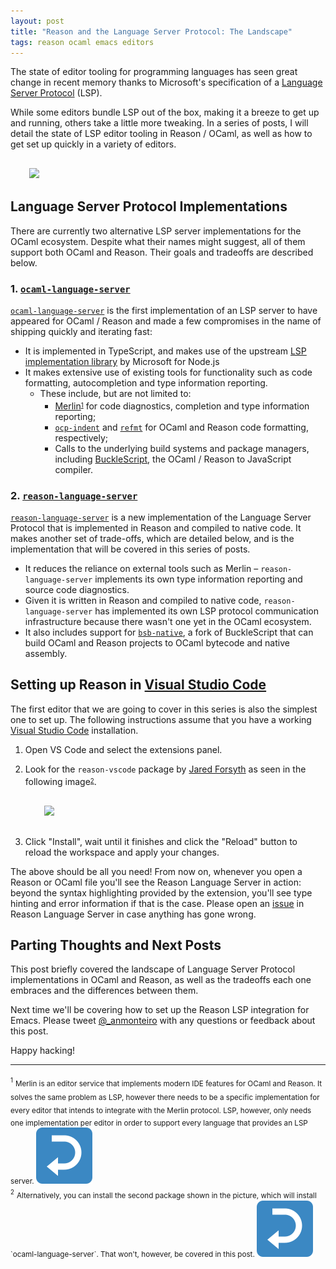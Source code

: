 ```yaml
---
layout: post
title: "Reason and the Language Server Protocol: The Landscape"
tags: reason ocaml emacs editors
---
```


The state of editor tooling for programming languages has seen great change in
recent memory thanks to Microsoft's specification of a [Language Server
Protocol]( https://microsoft.github.io/language-server-protocol/overview) (LSP).

While some editors bundle LSP out of the box, making it a breeze to get up and
running, others take a little more tweaking. In a series of posts, I will detail
the state of LSP editor tooling in Reason / OCaml, as well as how to get set up
quickly in a variety of editors.

<!--more-->

<div style="margin:30px">
  <img style="max-width:30%;margin:0 auto" src="https://user-images.githubusercontent.com/661909/48664817-99be8d80-ea9c-11e8-84ad-f24eed85336f.png">
</div>

## Language Server Protocol Implementations

There are currently two alternative LSP server implementations for the OCaml
ecosystem. Despite what their names might suggest, all of them support both
OCaml and Reason. Their goals and tradeoffs are described below.

### 1. [`ocaml-language-server`](https://github.com/freebroccolo/ocaml-language-server)

[`ocaml-language-server`](https://github.com/freebroccolo/ocaml-language-server)
is the first implementation of an LSP server to have appeared for OCaml / Reason
and made a few compromises in the name of shipping quickly and iterating fast:

- It is implemented in TypeScript, and makes use of the upstream [LSP
  implementation
  library](https://github.com/Microsoft/vscode-languageserver-node) by Microsoft
  for Node.js
- It makes extensive use of existing tools for functionality such as code
  formatting, autocompletion and type information reporting.
    - These include, but are not limited to:
      -  [Merlin](https://github.com/ocaml/merlin)<sup id="fnref:1"><sub><a
         href="#fn:1">1</a></sub></sup> for code diagnostics, completion and
         type information reporting;
      - [`ocp-indent`](https://github.com/OCamlPro/ocp-indent) and
        [`refmt`](https://github.com/facebook/reason) for OCaml and Reason code
        formatting, respectively;
      - Calls to the underlying build systems and package managers, including
        [BuckleScript](https://github.com/bucklescript/bucklescript), the OCaml
        / Reason to JavaScript compiler.

### 2. [`reason-language-server`](https://github.com/jaredly/reason-language-server)

[`reason-language-server`](https://github.com/jaredly/reason-language-server) is
a new implementation of the Language Server Protocol that is implemented in
Reason and compiled to native code. It makes another set of trade-offs, which
are detailed below, and is the implementation that will be covered in this
series of posts.

- It reduces the reliance on external tools such as Merlin –
  `reason-language-server` implements its own type information reporting and
  source code diagnostics.
- Given it is written in Reason and compiled to native code,
  `reason-language-server` has implemented its own LSP protocol communication
  infrastructure because there wasn't one yet in the OCaml ecosystem.
- It also includes support for
  [`bsb-native`](https://github.com/bsansouci/bsb-native), a fork of
  BuckleScript that can build OCaml and Reason projects to OCaml bytecode and
  native assembly.

## Setting up Reason in [Visual Studio Code](https://code.visualstudio.com/)

The first editor that we are going to cover in this series is also the simplest
one to set up. The following instructions assume that you have a working [Visual
Studio Code](https://code.visualstudio.com/) installation.

1. Open VS Code and select the extensions panel.
2. Look for the `reason-vscode` package by [Jared
   Forsyth](https://twitter.com/jaredforsyth) as seen in the following image<sup
   id="fnref:2"><sub><a href="#fn:2">2</a></sub></sup>.

    <div style="margin:30px">
      <img style="max-width:50%;margin:0 auto" src="https://user-images.githubusercontent.com/661909/48666415-3e4ec880-eab9-11e8-84b9-1e0beb28f95e.png">
    </div>

3. Click "Install", wait until it finishes and click the "Reload" button to
   reload the workspace and apply your changes.

The above should be all you need! From now on, whenever you open a Reason or
OCaml file you'll see the Reason Language Server in action: beyond the syntax
highlighting provided by the extension, you'll see type hinting and error
information if that is the case. Please open an
[issue](https://github.com/jaredly/reason-language-server/issues/new/choose) in
Reason Language Server in case anything has gone wrong.

## Parting Thoughts and Next Posts

This post briefly covered the landscape of Language Server Protocol
implementations in OCaml and Reason, as well as the tradeoffs each one embraces
and the differences between them.

Next time we'll be covering how to set up the Reason LSP integration for Emacs.
Please tweet [@_anmonteiro](https://twitter.com/_anmonteiro) with any
questions or feedback about this post.

Happy hacking!

---

<div id="fn:1">
  <sup><sub>1</sub></sup> <sub>Merlin is an editor service that implements
  modern IDE features for OCaml and Reason. It solves the same problem as LSP,
  however there needs to be a specific implementation for every editor that
  intends to integrate with the Merlin protocol. LSP, however, only needs one
  implementation per editor in order to support every language that provides an
  LSP server.
  <a href="#fnref:1">
    <img draggable="false" class="emoji" alt="↩" src="/img/top.svg">
  </a></sub>
</div>

<div id="fn:2">
  <sup><sub>2</sub></sup> <sub>  Alternatively, you can install the second
  package shown in the picture, which will install `ocaml-language-server`. That
  won't, however, be covered in this post.
  <a href="#fnref:2">
    <img draggable="false" class="emoji" alt="↩" src="/img/top.svg">
  </a></sub>
</div>
